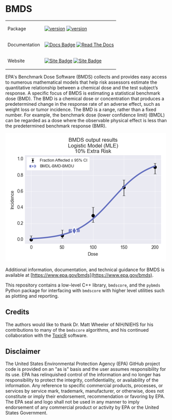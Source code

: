 # BMDS

<table>
<tbody>
<tr>
    <td>Package</td><td>

[![version](https://img.shields.io/pypi/v/pybmds.svg?label=pybmds%20version&maxAge=3600)](https://pypi.org/project/pybmds/)
[![version](https://img.shields.io/pypi/v/bmds-ui.svg?label=bmds-ui%20version&maxAge=3600)](https://pypi.org/project/bmds-ui/)
    </td>
</tr>
<tr>
    <td>Documentation</td><td>

[![Docs Badge](https://img.shields.io/badge/Latest-online-brightgreen)](https://usepa.github.io/BMDS) [![Read The Docs](https://img.shields.io/badge/Versioned-online-brightgreen)](https://pybmds.readthedocs.io/)
    </td>
</tr>
<tr>
    <td>Website</td><td>

[![Site Badge](https://img.shields.io/badge/BMDS-online-purple)](https://epa.gov/bmds) [![Site Badge](https://img.shields.io/badge/BMDS&nbsp;Online-online-purple)](https://bmdsonline.epa.gov)
    </td>
</tr>

</tbody>
</table>


EPA's Benchmark Dose Software (BMDS) collects and provides easy access to numerous mathematical models that help risk assessors estimate the quantitative relationship between a chemical dose and the test subject’s response.  A specific focus of BMDS is estimating a statistical benchmark dose (BMD). The BMD is a chemical dose or concentration that produces a predetermined change in the response rate of an adverse effect, such as weight loss or tumor incidence. The BMD is a range, rather than a fixed number. For example, the benchmark dose (lower confidence limit) (BMDL) can be regarded as a dose where the observable physical effect is less than the predetermined benchmark response (BMR).

![An example dose response plot an and curve fit](https://github.com/USEPA/BMDS/raw/e89f79388dc3021604e1230ac75e721c12c6bf61/tests/test_pybmds/data/mpl/test_dichotomous_plot.png)

Additional information, documentation, and technical guidance for BMDS is available at [https://www.epa.gov/bmds](https://www.epa.gov/bmds).

This repository contains a low-level C++ library, `bmdscore`, and the `pybmds` Python package for interfacing with `bmdscore` with higher level utilities such as plotting and reporting.

## Credits

The authors would like to thank Dr. Matt Wheeler of NIH/NIEHS for his contributions to many of the `bmdscore` algorithms, and his continued collaboration with the [ToxicR](https://github.com/NIEHS/ToxicR) software.

## Disclaimer

The United States Environmental Protection Agency (EPA) GitHub project code is provided on an "as is" basis and the user assumes responsibility for its use.  EPA has relinquished control of the information and no longer has responsibility to protect the integrity, confidentiality, or availability of the information.  Any reference to specific commercial products, processes, or services by service mark, trademark, manufacturer, or otherwise, does not constitute or imply their endorsement, recommendation or favoring by EPA.  The EPA seal and logo shall not be used in any manner to imply endorsement of any commercial product or activity by EPA or the United States Government.

